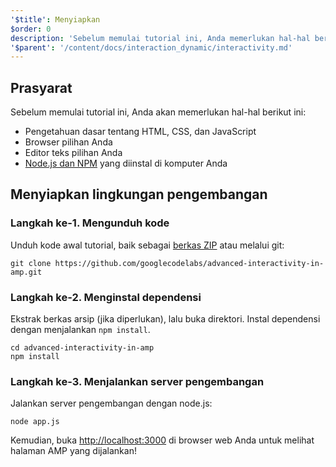```yaml
---
'$title': Menyiapkan
$order: 0
description: 'Sebelum memulai tutorial ini, Anda memerlukan hal-hal berikut ini: - Pengetahuan dasar tentang HTML, CSS, dan JavaScript - Browser pilihan Anda - Editor teks ....'
'$parent': '/content/docs/interaction_dynamic/interactivity.md'
---
```


## Prasyarat

Sebelum memulai tutorial ini, Anda akan memerlukan hal-hal berikut ini:

- Pengetahuan dasar tentang HTML, CSS, dan JavaScript
- Browser pilihan Anda
- Editor teks pilihan Anda
- [Node.js dan NPM](https://docs.npmjs.com/getting-started/installing-node) yang diinstal di komputer Anda

## Menyiapkan lingkungan pengembangan

### Langkah ke-1. Mengunduh kode

Unduh kode awal tutorial, baik sebagai [berkas ZIP](https://github.com/googlecodelabs/advanced-interactivity-in-amp/archive/master.zip) atau melalui git:

```shell
git clone https://github.com/googlecodelabs/advanced-interactivity-in-amp.git
```

### Langkah ke-2. Menginstal dependensi

Ekstrak berkas arsip (jika diperlukan), lalu buka direktori. Instal dependensi dengan menjalankan `npm install`.

```shell
cd advanced-interactivity-in-amp
npm install
```

### Langkah ke-3. Menjalankan server pengembangan

Jalankan server pengembangan dengan node.js:

```shell
node app.js
```

Kemudian, buka <a href="http://localhost:3000">http://localhost:3000</a> di browser web Anda untuk melihat halaman AMP yang dijalankan!
